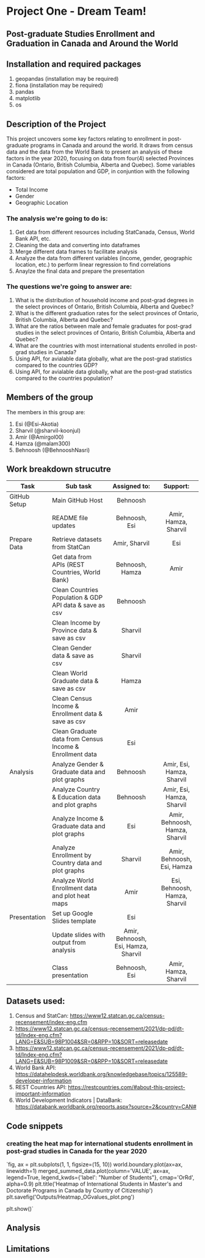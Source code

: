 # Project One - Dream Team!
## Post-graduate Studies Enrollment and Graduation in Canada and Around the World 

## Installation and required packages
1. geopandas (installation may be required)
2. fiona (installation may be required)
3. pandas
4. matplotlib
5. os
 

## Description of the Project
This project uncovers some key factors relating to enrollment in post-graduate programs in Canada and around the world. It draws from census data and the data from the World Bank to present an analysis of these factors in the year 2020, focusing on data from four(4) selected Provinces in Canada (Ontario, British Columbia, Alberta and Quebec). Some variables considered are total population and GDP, in conjuntion with the following factors: 

- Total Income
- Gender
- Geographic Location

### The analysis we're going to do is:

1. Get data from different resources including StatCanada, Census, World Bank API, etc.
2. Cleaning the data and converting into dataframes
3. Merge different data frames to facilitate analysis
4. Analyze the data from different variables (income, gender, geographic location, etc.) to perform linear regression to find correlations
5. Anaylze the final data and prepare the presentation

### The questions we're going to answer are:

1. What is the distribution of household income and post-grad degrees in the select provinces of Ontario, British Columbia, Alberta and Quebec?
2. What is the different graduation rates for the select provinces of Ontario, British Columbia, Alberta and Quebec? 
3. What are the ratios between male and female graduates for post-grad studies in the select provinces of Ontario, British Columbia, Alberta and Quebec?
4. What are the countries with most international students enrolled in post-grad studies in Canada?
5. Using API, for avialable data globally, what are the post-grad statistics compared to the countries GDP?
6. Using API, for avialable data globally, what are the post-grad statistics compared to the countries population?


## Members of the group

The members in this group are:

1. Esi (@Esi-Akotia)
2. Sharvil (@sharvil-koonjul)
3. Amir (@Amirgol00)
4. Hamza (@malam300)
5. Behnoosh (@BehnooshNasri)

## Work breakdown strucutre

| Task     | Sub task   | Assigned to:   | Support:  |
| ------------- |-------------| :-----:|  :-----:|
| GitHub Setup | Main GitHub Host | Behnoosh |  |
|  | README file updates | Behnoosh, Esi | Amir, Hamza, Sharvil |
| Prepare Data | Retrieve datasets from StatCan | Amir, Sharvil | Esi |
| | Get data from APIs (REST Countries, World Bank) | Behnoosh, Hamza | Amir |
| | Clean Countries Population & GDP API data & save as csv | Behnoosh  |  |
| | Clean Income by Province data & save as csv  | Sharvil  |  |
| | Clean Gender data & save as csv  | Sharvil  |  |
| | Clean World Graduate data & save as csv  | Hamza  |  |
| | Clean Census Income & Enrollment data & save as csv  | Amir |  |
| | Clean Graduate data from Census Income & Enrollment data  | Esi |  |
| Analysis | Analyze Gender & Graduate data and plot graphs | Behnoosh   |    Amir, Esi, Hamza, Sharvil |
| | Analyze Country & Education data and plot graphs | Behnoosh   |    Amir, Esi, Hamza, Sharvil |
| | Analyze Income & Graduate data and plot graphs  | Esi   |    Amir, Behnoosh, Hamza, Sharvil |
| | Analyze Enrollment by Country data and plot graphs  | Sharvil   |    Amir, Behnoosh, Esi, Hamza |
| | Analyze World Enrollment data and plot heat maps  | Amir  |    Esi, Behnoosh, Hamza, Sharvil |
| Presentation | Set up Google Slides template | Esi |  |
| | Update slides with output from analysis | Amir, Behnoosh, Esi, Hamza, Sharvil |  |
| | Class presentation | Behnoosh, Esi | Amir, Hamza, Sharvil |

## Datasets used:

1. Census and StatCan: https://www12.statcan.gc.ca/census-recensement/index-eng.cfm
2. https://www12.statcan.gc.ca/census-recensement/2021/dp-pd/dt-td/Index-eng.cfm?LANG=E&SUB=98P1004&SR=0&RPP=10&SORT=releasedate
3. https://www12.statcan.gc.ca/census-recensement/2021/dp-pd/dt-td/Index-eng.cfm?LANG=E&SUB=98P1009&SR=0&RPP=10&SORT=releasedate
4. World Bank API: https://datahelpdesk.worldbank.org/knowledgebase/topics/125589-developer-information
5. REST Countries API: https://restcountries.com/#about-this-project-important-information
6. World Development Indicators | DataBank: https://databank.worldbank.org/reports.aspx?source=2&country=CAN#

## Code snippets
### creating the heat map for international students enrollment in post-grad studies in Canada for the year 2020

`fig, ax = plt.subplots(1, 1, figsize=(15, 10))
world.boundary.plot(ax=ax, linewidth=1)
merged_summed_data.plot(column='VALUE', ax=ax, legend=True,
                        legend_kwds={'label': "Number of Students"},
                        cmap='OrRd', alpha=0.9)
plt.title('Heatmap of International Students in Master\'s and Doctorate Programs in Canada by Country of Citizenship')
plt.savefig('Outputs/Heatmap_OGvalues_plot.png')

plt.show()`

## Analysis

## Limitations

